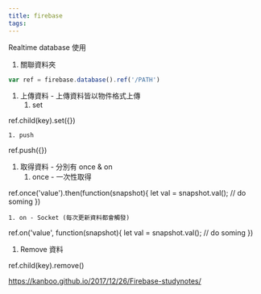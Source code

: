 ```yaml
---
title: firebase
tags:
---
```


Realtime database 使用



1. 關聯資料夾

  ```js
  var ref = firebase.database().ref('/PATH')
  ```

1. 上傳資料 - 上傳資料皆以物件格式上傳
    1. set

ref.child(key).set({})

    1. push

ref.push({})

1. 取得資料 - 分別有 once & on
    1. once - 一次性取得

ref.once('value').then(function(snapshot){
    let val = snapshot.val();
    // do soming
})

    1. on - Socket (每次更新資料都會觸發)

ref.on('value', function(snapshot){
    let val = snapshot.val();
    // do soming
})

1. Remove 資料

ref.child(key).remove()

https://kanboo.github.io/2017/12/26/Firebase-studynotes/

